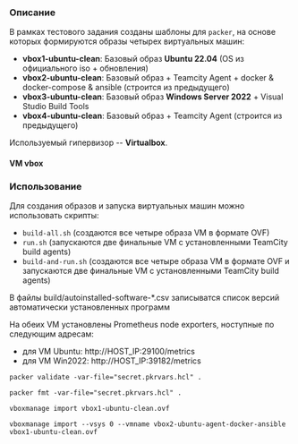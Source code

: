 ### Описание

В рамках тестового задания созданы шаблоны для ```packer```, на основе которых формируются образы четырех виртуальных машин:
  - **vbox1-ubuntu-clean**: Базовый образ **Ubuntu 22.04** (OS из официального iso + обновления) 
  - **vbox2-ubuntu-clean**: Базовый образ + Teamcity Agent + docker & docker-compose & ansible (строится из предыдущего)
  - **vbox3-ubuntu-clean**: Базовый образ **Windows Server 2022** + Visual Studio Build Tools 
  - **vbox4-ubuntu-clean**: Базовый образ + Teamcity Agent (строится из предыдущего) 

Используемый гипервизор -- **Virtualbox**.

#### VM vbox

### Использование

Для создания образов и запуска виртуальных машин можно использовать скрипты:
  - ```build-all.sh``` (создаются все четыре образа VM в формате OVF)
  - ```run.sh``` (запускаются две финальные VM с установленными TeamCity build agents)
  - ```build-and-run.sh``` (создаются все четыре образа VM в формате OVF и запускаются две финальные VM с установленными TeamCity build agents)

В файлы build/autoinstalled-software-*.csv записыватся список версий автоматически установленных программ

На обеих VM установлены Prometheus node exporters, ноступные по следующим адресам:
 - для VM Ubuntu: http://HOST_IP:29100/metrics
 - для VM Win2022: http://HOST_IP:39182/metrics
 

 

```packer validate -var-file="secret.pkrvars.hcl" .```

```packer fmt -var-file="secret.pkrvars.hcl" .```

```vboxmanage import vbox1-ubuntu-clean.ovf```

```vboxmanage import --vsys 0 --vmname vbox2-ubuntu-agent-docker-ansible vbox1-ubuntu-clean.ovf```
